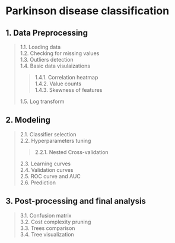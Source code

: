 # Parkinson disease classification

## 1. Data Preprocessing
> 1.1. Loading data <br /> 
> 1.2. Checking for missing values <br /> 
> 1.3. Outliers detection <br /> 
> 1.4. Basic data visulaizations <br /> 
>> 1.4.1. Correlation heatmap <br />
>> 1.4.2. Value counts <br />
>> 1.4.3. Skewness of features <br />
>
> 1.5. Log transform <br />

## 2. Modeling
> 2.1. Classifier selection <br />
> 2.2. Hyperparameters tuning <br />
>> 2.2.1. Nested Cross-validation
>
> 2.3. Learning curves <br />
> 2.4. Validation curves <br />
> 2.5. ROC curve and AUC <br />
> 2.6. Prediction <br />

## 3. Post-processing and final analysis
> 3.1. Confusion matrix <br />
> 3.2. Cost complexity pruning <br />
> 3.3. Trees comparison <br />
> 3.4. Tree visualization
